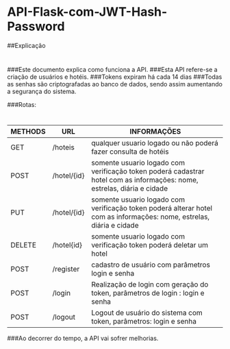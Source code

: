 # API-Flask-com-JWT-Hash-Password


##Explicação
#
###Este documento explica como funciona a API.
###Esta API refere-se a criação de usuários e hotéis.
###Tokens expiram há cada 14 dias
###Todas as senhas são criptografadas ao banco de dados, sendo assim aumentando a segurança do sistema.


###Rotas:
#
METHODS | URL | INFORMAÇÕES
--------- | ------ | -------
GET | /hoteis | qualquer usuario logado ou não poderá fazer consulta de hotéis
POST | /hotel/{id} | somente usuario logado com verificação token poderá cadastrar hotel com as informações: nome, estrelas, diária e cidade
PUT | /hotel/{id}| somente usuario logado com verificação token poderá alterar hotel com as informações: nome, estrelas, diária e cidade
DELETE |/hotel{id} | somente usuario logado com verificação token poderá deletar um hotel
POST | /register | cadastro de usuário com parâmetros login e senha
POST | /login | Realização de login com geração do token, parâmetros de login : login e senha
POST | /logout | Logout de usuário do sistema com token, parâmetros: login e senha


###Ao decorrer do tempo, a API vai sofrer melhorias.


